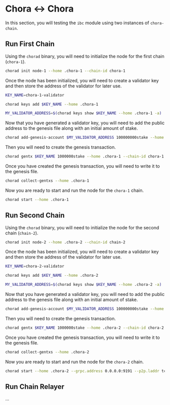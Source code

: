 # Chora <-> Chora

In this section, you will testing the `ibc` module using two instances of `chora-chain`.

## Run First Chain

Using the `chorad` binary, you will need to initialize the node for the first chain (`chora-1`).

```sh
chorad init node-1 --home .chora-1 --chain-id chora-1
```

Once the node has been initialized, you will need to create a validator key and then store the address of the validator for later use.

```sh
KEY_NAME=chora-1-validator

chorad keys add $KEY_NAME --home .chora-1

MY_VALIDATOR_ADDRESS=$(chorad keys show $KEY_NAME --home .chora-1 -a)
```

Now that you have generated a validator key, you will need to add the public address to the genesis file along with an initial amount of stake.

```sh
chorad add-genesis-account $MY_VALIDATOR_ADDRESS 100000000stake --home .chora-1 
```

Then you will need to create the genesis transaction.

```sh
chorad gentx $KEY_NAME 1000000stake --home .chora-1 --chain-id chora-1
```

Once you have created the genesis transaction, you will need to write it to the genesis file.

```sh
chorad collect-gentxs --home .chora-1
```

Now you are ready to start and run the node for the `chora-1` chain.

```sh
chorad start --home .chora-1
```

## Run Second Chain

Using the `chorad` binary, you will need to initialize the node for the second chain (`chain-2`).

```sh
chorad init node-2 --home .chora-2 --chain-id chain-2
```

Once the node has been initialized, you will need to create a validator key and then store the address of the validator for later use.

```sh
KEY_NAME=chora-2-validator

chorad keys add $KEY_NAME --home .chora-2

MY_VALIDATOR_ADDRESS=$(chorad keys show $KEY_NAME --home .chora-2 -a)
```

Now that you have generated a validator key, you will need to add the public address to the genesis file along with an initial amount of stake.

```sh
chorad add-genesis-account $MY_VALIDATOR_ADDRESS 100000000stake --home .chora-2 
```

Then you will need to create the genesis transaction.

```sh
chorad gentx $KEY_NAME 1000000stake --home .chora-2 --chain-id chora-2
```

Once you have created the genesis transaction, you will need to write it to the genesis file.

```sh
chorad collect-gentxs --home .chora-2
```

Now you are ready to start and run the node for the `chora-2` chain.

```sh
chorad start --home .chora-2 --grpc.address 0.0.0.0:9191 --p2p.laddr tcp://127.0.0.1:26658 --rpc.laddr tcp://127.0.0.1:26659 --rpc.pprof_laddr 127.0.0.1:6161
```

## Run Chain Relayer

...